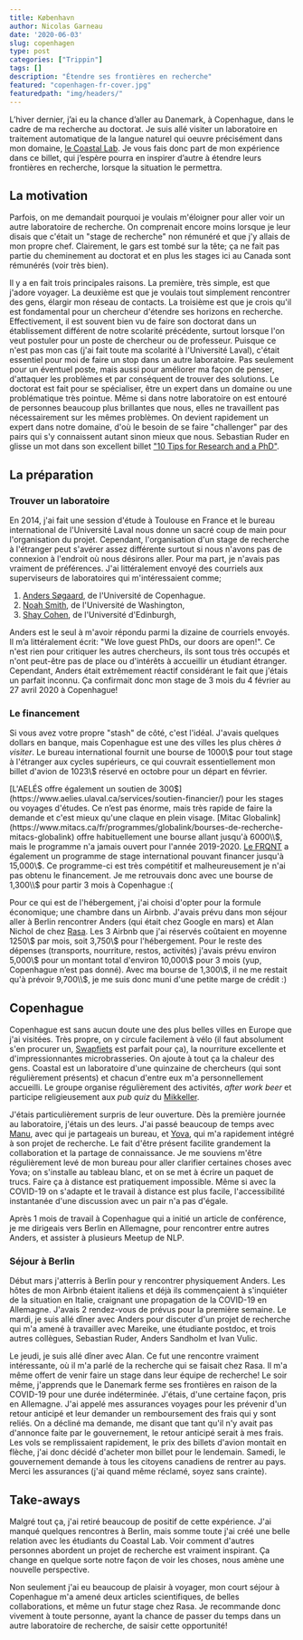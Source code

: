 ```yaml
---
title: København
author: Nicolas Garneau
date: '2020-06-03'
slug: copenhagen
type: post
categories: ["Trippin"]
tags: []
description: "Étendre ses frontières en recherche"
featured: "copenhagen-fr-cover.jpg"
featuredpath: "img/headers/"
---
```


L’hiver dernier, j’ai eu la chance d’aller au Danemark, à Copenhague, dans le cadre de ma recherche au doctorat.
Je suis allé visiter un laboratoire en traitement automatique de la langue naturel qui oeuvre précisément dans mon domaine, [le Coastal Lab](https://coastalcph.github.io/).
Je vous fais donc part de mon expérience dans ce billet, qui j’espère pourra en inspirer d’autre à étendre leurs frontières en recherche, lorsque la situation le permettra.

## La motivation

Parfois, on me demandait pourquoi je voulais m'éloigner pour aller voir un autre laboratoire de recherche.
On comprenait encore moins lorsque je leur disais que c'était un "stage de recherche" non rémunéré et que j'y allais de mon propre chef.
Clairement, le gars est tombé sur la tête; ça ne fait pas partie du cheminement au doctorat et en plus les stages ici au Canada sont rémunérés (voir très bien).

Il y a en fait trois principales raisons.
La première, très simple, est que j'adore voyager. 
La deuxième est que je voulais tout simplement rencontrer des gens, élargir mon réseau de contacts.
La troisième est que je crois qu'il est fondamental pour un chercheur d'étendre ses horizons en recherche.
Effectivement, il est souvent bien vu de faire son doctorat dans un établissement différent de notre scolarité précédente, surtout lorsque l'on veut postuler pour un poste de chercheur ou de professeur.
Puisque ce n'est pas mon cas (j'ai fait toute ma scolarité à l'Université Laval), c'était essentiel pour moi de faire un stop dans un autre laboratoire.
Pas seulement pour un éventuel poste, mais aussi pour améliorer ma façon de penser, d'attaquer les problèmes et par conséquent de trouver des solutions.
Le doctorat est fait pour se spécialiser, être un expert dans un domaine ou une problématique très pointue.
Même si dans notre laboratoire on est entouré de personnes beaucoup plus brillantes que nous, elles ne travaillent pas nécessairement sur les mêmes problèmes.
On devient rapidement un expert dans notre domaine, d'où le besoin de se faire "challenger" par des pairs qui s'y connaissent autant sinon mieux que nous.
Sebastian Ruder en glisse un mot dans son excellent billet ["10 Tips for Research and a PhD"](https://ruder.io/10-tips-for-research-and-a-phd/).

## La préparation

### Trouver un laboratoire

En 2014, j'ai fait une session d'étude à Toulouse en France et le bureau international de l'Université Laval nous donne un sacré coup de main pour l'organisation du projet.
Cependant, l'organisation d'un stage de recherche à l'étranger peut s'avérer assez différente surtout si nous n'avons pas de connexion à l'endroit où nous désirons aller.
Pour ma part, je n'avais pas vraiment de préférences.
J'ai littéralement envoyé des courriels aux superviseurs de laboratoires qui m'intéressaient comme;

1. [Anders Søgaard](https://anderssoegaard.github.io/), de l'Université de Copenhague.
2. [Noah Smith](https://homes.cs.washington.edu/~nasmith/), de l'Université de Washington,
3. [Shay Cohen](http://homepages.inf.ed.ac.uk/scohen/), de l'Université d'Edinburgh,

Anders est le seul à m'avoir répondu parmi la dizaine de courriels envoyés.
Il m’a littéralement écrit: "We love guest PhDs, our doors are open!".
Ce n'est rien pour critiquer les autres chercheurs, ils sont tous très occupés et n'ont peut-être pas de place ou d'intérêts à accueillir un étudiant étranger.
Cependant, Anders était extrêmement réactif considérant le fait que j'étais un parfait inconnu.
Ça confirmait donc mon stage de 3 mois du 4 février au 27 avril 2020 à Copenhague!


### Le financement

Si vous avez votre propre "stash" de côté, c'est l'idéal.
J'avais quelques dollars en banque, mais Copenhague est une des villes les plus chères *à visiter*.
Le bureau international fournit une bourse de 1000\\$ pour tout stage à l'étranger aux cycles supérieurs, ce qui couvrait essentiellement mon billet d'avion de 1023\\$ réservé en octobre pour un départ en février.

[L'AELÉS offre également un soutien de 300$](https://www.aelies.ulaval.ca/services/soutien-financier/) pour les stages ou voyages d'études. 
Ce n’est pas énorme, mais très rapide de faire la demande et c'est mieux qu'une claque en plein visage.
[Mitac Globalink](https://www.mitacs.ca/fr/programmes/globalink/bourses-de-recherche-mitacs-globalink) offre habituellement une bourse allant jusqu'à 6000\\$, mais le programme n'a jamais ouvert pour l'année 2019-2020.
[Le FRQNT](http://www.frqnt.gouv.qc.ca/bourses-et-subventions/consulter-les-programmes-remplir-une-demande/bourse/programme-de-stages-internationaux-unhd79281561647688100) a également un programme de stage international pouvant financer jusqu'à 15,000\\$.
Ce programme-ci est très compétitif et malheureusement je n'ai pas obtenu le financement.
Je me retrouvais donc avec une bourse de 1,300\\$ pour partir 3 mois à Copenhague :(

Pour ce qui est de l'hébergement, j'ai choisi d'opter pour la formule économique; une chambre dans un Airbnb.
J'avais prévu dans mon séjour aller à Berlin rencontrer Anders (qui était chez Google en mars) et Alan Nichol de chez [Rasa](https://rasa.com/).
Les 3 Airbnb que j'ai réservés coûtaient en moyenne 1250\\$ par mois, soit 3,750\\$ pour l'hébergement.
Pour le reste des dépenses (transports, nourriture, restos, activités) j'avais prévu environ 5,000\\$ pour un montant total d'environ 10,000\\$ pour 3 mois (yup, Copenhague n’est pas donné).
Avec ma bourse de 1,300\\$, il ne me restait qu'à prévoir 9,700\\$, je me suis donc muni d'une petite marge de crédit :)

## Copenhague

Copenhague est sans aucun doute une des plus belles villes en Europe que j'ai visitées.
Très propre, on y circule facilement à vélo (il faut absolument s'en procurer un, [Swapfiets](https://swapfiets.dk/en/) est parfait pour ça), la nourriture excellente et d'impressionnantes microbrasseries.
On ajoute à tout ça la chaleur des gens.
Coastal est un laboratoire d'une quinzaine de chercheurs (qui sont régulièrement présents) et chacun d'entre eux m'a personnellement accueilli.
Le groupe organise régulièrement des activités, *after work beer* et participe religieusement aux *pub quiz* du [Mikkeller](https://mikkeller.com/).

J'étais particulièrement surpris de leur ouverture.
Dès la première journée au laboratoire, j'étais un des leurs.
J'ai passé beaucoup de temps avec [Manu](https://e-bug.github.io/), avec qui je partageais un bureau, et [Yova](https://yovakem.github.io/), qui m'a rapidement intégré à son projet de recherche.
Le fait d'être présent facilite grandement la collaboration et la partage de connaissance.
Je me souviens m'être régulièrement levé de mon bureau pour aller clarifier certaines choses avec Yova; on s'installe au tableau blanc, et on se met à écrire un paquet de trucs.
Faire ça à distance est pratiquement impossible.
Même si avec la COVID-19 on s'adapte et le travail à distance est plus facile, l'accessibilité instantanée d'une discussion avec un pair n'a pas d'égale.

Après 1 mois de travail à Copenhague qui a initié un article de conférence, je me dirigeais vers Berlin en Allemagne, pour rencontrer entre autres Anders, et assister à plusieurs Meetup de NLP.

### Séjour à Berlin

Début mars j'atterris à Berlin pour y rencontrer physiquement Anders.
Les hôtes de mon Airbnb étaient italiens et déjà ils commençaient à s'inquiéter de la situation en Italie, craignant une propagation de la COVID-19 en Allemagne.
J'avais 2 rendez-vous de prévus pour la première semaine.
Le mardi, je suis allé dîner avec Anders pour discuter d'un projet de recherche qui m'a amené à travailler avec Mareike, une étudiante postdoc, et trois autres collègues, Sebastian Ruder, Anders Sandholm et Ivan Vulic.

Le jeudi, je suis allé dîner avec Alan.
Ce fut une rencontre vraiment intéressante, où il m'a parlé de la recherche qui se faisait chez Rasa.
Il m'a même offert de venir faire un stage dans leur équipe de recherche!
Le soir même, j'apprends que le Danemark ferme ses frontières en raison de la COVID-19 pour une durée indéterminée.
J'étais, d'une certaine façon, pris en Allemagne.
J'ai appelé mes assurances voyages pour les prévenir d'un retour anticipé et leur demander un remboursement des frais qui y sont reliés.
On a décliné ma demande, me disant que tant qu'il n'y avait pas d'annonce faite par le gouvernement, le retour anticipé serait à mes frais.
Les vols se remplissaient rapidement, le prix des billets d'avion montait en flèche, j'ai donc décidé d'acheter mon billet pour le lendemain.
Samedi, le gouvernement demande à tous les citoyens canadiens de rentrer au pays.
Merci les assurances (j'ai quand même réclamé, soyez sans crainte).


## Take-aways

Malgré tout ça, j'ai retiré beaucoup de positif de cette expérience.
J'ai manqué quelques rencontres à Berlin, mais somme toute j'ai créé une belle relation avec les étudiants du Coastal Lab.
Voir comment d'autres personnes abordent un projet de recherche est vraiment inspirant.
Ça change en quelque sorte notre façon de voir les choses, nous amène une nouvelle perspective.

Non seulement j'ai eu beaucoup de plaisir à voyager, mon court séjour à Copenhague m'a amené deux articles scientifiques, de belles collaborations, et même un futur stage chez Rasa.
Je recommande donc vivement à toute personne, ayant la chance de passer du temps dans un autre laboratoire de recherche, de saisir cette opportunité!
